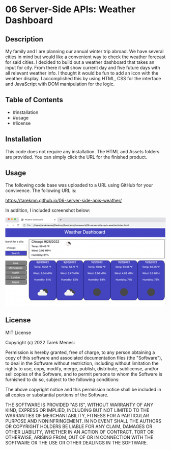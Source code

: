 # 06 Server-Side APIs: Weather Dashboard
						
## Description
My family and I are planning our annual winter trip abroad. We have several cities in mind but would like a convenient way to check the weather forecast for said cities. I decided to build out a weather dashboard that takes an input for city. From there it will show current day and five future days with all relevant weather info. I thought it would be fun to add an icon with the weather display. I accomplished this by using HTML, CSS for the interface and JavaScript with DOM manipulation for the logic.


 

## Table of Contents 
- #installation
- #usage
- #license

## Installation
This code does not require any installation. The HTML and Assets folders are provided. You can simply click the URL for the finished product.

## Usage
The following code base was uploaded to a URL using GitHub for your convivence. The following URL is:

https://tarekmn.github.io/06-server-side-apis-weather/


In addition, I included screenshot below: 


![screenshot #1](./assets/screenshot.png)







## License
MIT License

Copyright (c) 2022 Tarek Menesi

Permission is hereby granted, free of charge, to any person obtaining a copy
of this software and associated documentation files (the "Software"), to deal
in the Software without restriction, including without limitation the rights
to use, copy, modify, merge, publish, distribute, sublicense, and/or sell
copies of the Software, and to permit persons to whom the Software is
furnished to do so, subject to the following conditions:

The above copyright notice and this permission notice shall be included in all
copies or substantial portions of the Software.

THE SOFTWARE IS PROVIDED "AS IS", WITHOUT WARRANTY OF ANY KIND, EXPRESS OR
IMPLIED, INCLUDING BUT NOT LIMITED TO THE WARRANTIES OF MERCHANTABILITY,
FITNESS FOR A PARTICULAR PURPOSE AND NONINFRINGEMENT. IN NO EVENT SHALL THE
AUTHORS OR COPYRIGHT HOLDERS BE LIABLE FOR ANY CLAIM, DAMAGES OR OTHER
LIABILITY, WHETHER IN AN ACTION OF CONTRACT, TORT OR OTHERWISE, ARISING FROM,
OUT OF OR IN CONNECTION WITH THE SOFTWARE OR THE USE OR OTHER DEALINGS IN THE
SOFTWARE.